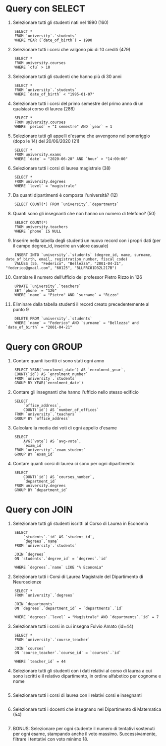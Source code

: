 # Query con SELECT

1. Selezionare tutti gli studenti nati nel 1990 (160)

```
    SELECT *
    FROM `university`.`students`
    WHERE YEAR (`date_of_birth`) = 1990
```

2. Selezionare tutti i corsi che valgono più di 10 crediti (479)

```
    SELECT *
    FROM university.courses
    WHERE `cfu` > 10
```

3. Selezionare tutti gli studenti che hanno più di 30 anni

```
    SELECT *
    FROM `university`.`students`
    WHERE `date_of_birth` < "1995-01-07"
```

4. Selezionare tutti i corsi del primo semestre del primo anno di un qualsiasi corso di laurea (286)

```
    SELECT *
    FROM university.courses
    WHERE `period` = "I semestre" AND `year` = 1
```

5. Selezionare tutti gli appelli d'esame che avvengono nel pomeriggio (dopo le 14) del 20/06/2020 (21)

```
    SELECT *
    FROM university.exams
    WHERE `date` = "2020-06-20" AND `hour` > "14:00:00"
```

6. Selezionare tutti i corsi di laurea magistrale (38)

```
    SELECT *
    FROM university.degrees
    WHERE `level` = "magistrale"
```

7. Da quanti dipartimenti è composta l'università? (12)

```
    SELECT COUNT(*) FROM `university`.`departments`
```

8. Quanti sono gli insegnanti che non hanno un numero di telefono? (50)

```
    SELECT COUNT(*)
    FROM university.teachers
    WHERE `phone` IS NULL
```

9. Inserire nella tabella degli studenti un nuovo record con i propri dati (per il campo degree_id, inserire un valore casuale)

```
    INSERT INTO `university`.`students` (degree_id, name, surname, date_of_birth, email, registration_number, fiscal_code)
    VALUES (55, "Federico", "Bellezza", "2001-04-21", "federico@gmail.com", "60125", "BLLFRC01D32L217B")
```

10. Cambiare il numero dell’ufficio del professor Pietro Rizzo in 126

```
    UPDATE `university`.`teachers`
    SET `phone` = "126"
    WHERE `name` = "Pietro" AND `surname` = "Rizzo"
```

11. Eliminare dalla tabella studenti il record creato precedentemente al punto 9

```
    DELETE FROM `university`.`students`
    WHERE `name` = "Federico" AND `surname` = "Bellezza" and `date_of_birth` = "2001-04-21"
```

# Query con GROUP

1. Contare quanti iscritti ci sono stati ogni anno

```
    SELECT YEAR(`enrolment_date`) AS `enrolment_year`,
    COUNT(`id`) AS `enrolment_number`
    FROM `university`.`students`
    GROUP BY YEAR(`enrolment_date`)
```

2. Contare gli insegnanti che hanno l'ufficio nello stesso edificio

```
    SELECT
    	`office_address`,
    	COUNT(`id`) AS `number_of_offices`
    FROM `university`.`teachers`
    GROUP BY `office_address`
```

3. Calcolare la media dei voti di ogni appello d'esame

```
    SELECT
    	AVG(`vote`) AS `avg-vote`,
        `exam_id`
    FROM `university`.`exam_student`
    GROUP BY `exam_id`
```

4. Contare quanti corsi di laurea ci sono per ogni dipartimento

```
    SELECT
    	COUNT(`id`) AS `courses_number`,
        `department_id`
    FROM university.degrees
    GROUP BY `department_id`
```

# Query con JOIN

1. Selezionare tutti gli studenti iscritti al Corso di Laurea in Economia

```
    SELECT
	    `students`.`id` AS `student_id`,
        `degrees`.`name`
    FROM `university`.`students`

    JOIN `degrees`
    ON `students`.`degree_id` = `degrees`.`id`

    WHERE `degrees`.`name` LIKE "% Economia"
```

2. Selezionare tutti i Corsi di Laurea Magistrale del Dipartimento di Neuroscienze

```
    SELECT *
    FROM `university`.`degrees`

    JOIN `departments`
    ON `degrees`.`department_id` = `departments`.`id`

    WHERE `degrees`.`level` = "Magistrale" AND `departments`.`id` = 7
```

3. Selezionare tutti i corsi in cui insegna Fulvio Amato (id=44)

```
    SELECT *
    FROM `university`.`course_teacher`

    JOIN `courses`
    ON `course_teacher`.`course_id` = `courses`.`id`

    WHERE `teacher_id` = 44
```

4. Selezionare tutti gli studenti con i dati relativi al corso di laurea a cui sono iscritti e il relativo dipartimento, in ordine alfabetico per cognome e nome

```

```

5. Selezionare tutti i corsi di laurea con i relativi corsi e insegnanti

```

```

6. Selezionare tutti i docenti che insegnano nel Dipartimento di Matematica (54)

```

```

7. BONUS: Selezionare per ogni studente il numero di tentativi sostenuti per ogni esame, stampando anche il voto massimo. Successivamente, filtrare i tentativi con voto minimo 18.

```

```

